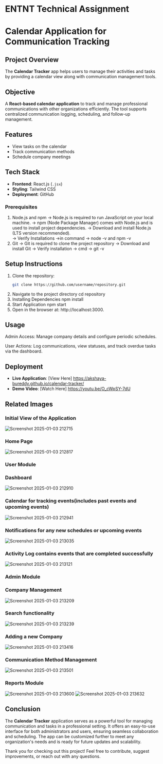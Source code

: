 # ENTNT Technical Assignment
# Calendar Application for Communication Tracking 

## Project Overview
The **Calendar Tracker** app helps users to manage their activities and tasks by providing a calendar view along with communication management tools.

## Objective

A **React-based calendar application** to track and manage professional communications with other organizations efficiently.
The tool supports centralized communication logging, scheduling, and follow-up management.

## Features
- View tasks on the calendar
- Track communication methods
- Schedule company meetings


## Tech Stack
- **Frontend**: React.js (`.jsx`)
- **Styling**: Tailwind CSS
- **Deployment**: GitHub


### Prerequisites
1. Node.js and npm
   -> Node.js is required to run JavaScript on your local machine.
   -> npm (Node Package Manager) comes with Node.js and is used to install project dependencies.
   -> Download and install Node.js (LTS version recommended).\
   -> Verify Installations ->in command -> node -v and npm -v 
3. Git
   -> Git is required to clone the project repository
   -> Download and install Git
   -> Verify installation -> cmd -> git -v

## Setup Instructions
1. Clone the repository:
   ```bash
   git clone https://github.com/username/repository.git
2. Navigate to the project directory
   cd repository
3. Installing Dependencies
   npm install
4. Start Application
   npm start
5. Open in the browser at: http://localhost:3000.

## Usage
Admin Access: Manage company details and configure periodic schedules.

User Actions: Log communications, view statuses, and track overdue tasks via the dashboard.


## Deployment
- **Live Application**: [View Here] https://akshaya-bureddy.github.io/calendar-tracker/
- **Demo Video**: [Watch Here] https://youtu.be/O_cWpSY-7dU

## Related Images

### Initial View of the Application
![Screenshot 2025-01-03 212715](https://github.com/user-attachments/assets/e071e9a4-5a49-41c4-b892-e6e7d63cabc9)

### Home Page
![Screenshot 2025-01-03 212817](https://github.com/user-attachments/assets/d902530b-c185-4de6-95c2-01fb96c231ba)

### User Module
### Dashboard
![Screenshot 2025-01-03 212910](https://github.com/user-attachments/assets/c5c2ef4b-885f-4940-a93d-c08017c58b28)

### Calendar for tracking events(includes past events and upcoming events)
![Screenshot 2025-01-03 212941](https://github.com/user-attachments/assets/d104cc88-6ffe-46b8-a868-d2512290571b)

### Notifications for any new schedules or upcoming events
![Screenshot 2025-01-03 213035](https://github.com/user-attachments/assets/7861f9e6-7329-4fba-b4b3-5f62084abeba)

### Activity Log contains events that are completed successfully
![Screenshot 2025-01-03 213121](https://github.com/user-attachments/assets/921ca998-de74-4219-90ee-9647451d0f3f)

### Admin Module
### Company Management
![Screenshot 2025-01-03 213209](https://github.com/user-attachments/assets/c6de2307-2b4a-494c-9bb2-fe4257521aea)

### Search functionality 
![Screenshot 2025-01-03 213239](https://github.com/user-attachments/assets/2f90f078-6ce6-43fd-b37f-b3c42f6c52c6)

### Adding a new Company 
![Screenshot 2025-01-03 213416](https://github.com/user-attachments/assets/656cb8ae-4ac2-476d-bf13-e7a2ccda888b)

### Communication Method Management
![Screenshot 2025-01-03 213501](https://github.com/user-attachments/assets/2a2efd90-307a-406f-8530-8c3fc27a16de)

### Reports Module
![Screenshot 2025-01-03 213600](https://github.com/user-attachments/assets/9bdca322-fcbd-4d25-b718-4aba4ff91beb)
![Screenshot 2025-01-03 213632](https://github.com/user-attachments/assets/48c53cdf-7257-474b-adc8-8bc072e957b7)

## Conclusion

The **Calendar Tracker** application serves as a powerful tool for managing communication and tasks in a professional setting. It offers an easy-to-use interface for both administrators and users, ensuring seamless collaboration and scheduling. The app can be customized further to meet any organization's needs and is ready for future updates and scalability.

Thank you for checking out this project! Feel free to contribute, suggest improvements, or reach out with any questions.





